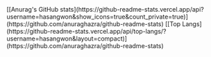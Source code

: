 <div align="center/right/left">

</div>
  [[Anurag's GitHub stats](https://github-readme-stats.vercel.app/api?username=hasangwon&show_icons=true&count_private=true)](https://github.com/anuraghazra/github-readme-stats)
  [[Top Langs](https://github-readme-stats.vercel.app/api/top-langs/?username=hasangwon&layout=compact)](https://github.com/anuraghazra/github-readme-stats)

